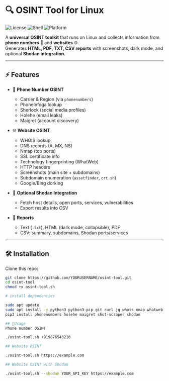 # 🔍 OSINT Tool for Linux

![License](https://img.shields.io/badge/license-MIT-blue.svg)
![Shell](https://img.shields.io/badge/made%20with-Bash-green.svg)
![Platform](https://img.shields.io/badge/platform-Linux-orange.svg)

A **universal OSINT toolkit** that runs on Linux and collects information from **phone numbers** 📱 and **websites** 🌐.  
Generates **HTML, PDF, TXT, CSV reports** with screenshots, dark mode, and optional **Shodan integration**.

---

## ⚡ Features

- 📱 **Phone Number OSINT**
  - Carrier & Region (via `phonenumbers`)
  - PhoneInfoga lookup
  - Sherlock (social media profiles)
  - Holehe (email leaks)
  - Maigret (account discovery)

- 🌐 **Website OSINT**
  - WHOIS lookup
  - DNS records (A, MX, NS)
  - Nmap (top ports)
  - SSL certificate info
  - Technology fingerprinting (WhatWeb)
  - HTTP headers
  - Screenshots (main site + subdomains)
  - Subdomain enumeration (`assetfinder`, `crt.sh`)
  - Google/Bing dorking

- 🔑 **Optional Shodan Integration**
  - Fetch host details, open ports, services, vulnerabilities
  - Export results into CSV

- 📂 **Reports**
  - Text (`.txt`), HTML (dark mode, collapsible), PDF
  - CSV: summary, subdomains, Shodan ports/services

---

## 🛠 Installation

Clone this repo:

```bash
git clone https://github.com/YOURUSERNAME/osint-tool.git
cd osint-tool
chmod +x osint-tool.sh

# install dependencies

sudo apt update
sudo apt install -y python3 python3-pip git curl jq whois nmap whatweb wkhtmltopdf chromium-browser golang
pip3 install phonenumbers holehe maigret shot-scraper shodan

## 🚀Usage
Phone number OSINT

./osint-tool.sh +919876543210

## Website OSINT

./osint-tool.sh https://example.com

## Website OSINT with Shodan

./osint-tool.sh --shodan YOUR_API_KEY https://example.com

